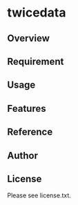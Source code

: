# twicedata 

## Overview


## Requirement


## Usage


## Features


## Reference


## Author


## License

Please see license.txt.
